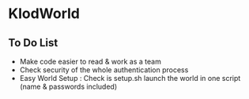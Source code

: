 # KlodWorld

## To Do List
  - Make code easier to read & work as a team
  - Check security of the whole authentication process
  - Easy World Setup : Check is setup.sh  launch the world in one script (name & passwords included)

